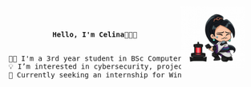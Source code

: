 <div align="center">
<img src="/assets/crying_sage.png" width="25%" align="right" />
<br><br>
<pre>
    <b>Hello, I'm Celina👋👩‍💻</b>
    <br>
    👩‍🏫 I'm a 3rd year student in BSc Computer Science @ UdeM.
    💡 I’m interested in cybersecurity, project management and data science.
    🌱 Currently seeking an internship for Winter and Summer 2025.
</pre>
</div>

